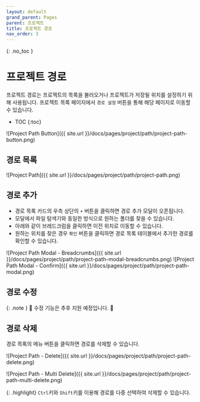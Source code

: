 ```yaml
---
layout: default
grand_parent: Pages
parent: 프로젝트
title: 프로젝트 경로
nav_order: 3
---
```


{: .no_toc }
# 프로젝트 경로
프로젝트 경로는 프로젝트의 목록을 불러오거나 프로젝트가 저장될 위치를 설정하기 위해 사용됩니다. 프로젝트 목록 페이지에서 `경로 설정` 버튼을 통해 해당 페이지로 이동할 수 있습니다.

- TOC
{:toc}

![Project Path Button]({{ site.url }}/docs/pages/project/path/project-path-button.png)


## 경로 목록
![Project Path]({{ site.url }}/docs/pages/project/path/project-path.png)

## 경로 추가
- 경로 목록 카드의 우측 상단의 `+` 버튼을 클릭하면 경로 추가 모달이 오픈됩니다.
- 모달에서 파일 탐색기와 동일한 방식으로 원하는 폴더를 찾을 수 있습니다.
- 아래와 같이 브레드크럼을 클릭하면 이전 위치로 이동할 수 있습니다.
- 원하는 위치를 찾은 경우 `확인` 버튼을 클릭하면 경로 목록 테이블에서 추가한 경로를 확인할 수 있습니다.

![Project Path Modal - Breadcrumbs]({{ site.url }}/docs/pages/project/path/project-path-modal-breadcrumbs.png)
![Project Path Modal - Confirm]({{ site.url }}/docs/pages/project/path/project-path-modal.png)

## 경로 수정

{: .note }
🚧 수정 기능은 추후 지원 예정입니다. 🚧 


## 경로 삭제
경로 목록의 메뉴 버튼을 클릭하면 경로를 삭제할 수 있습니다. 

![Project Path - Delete]({{ site.url }}/docs/pages/project/path/project-path-delete.png)

![Project Path - Multi Delete]({{ site.url }}/docs/pages/project/path/project-path-multi-delete.png)

{: .highlight}
`Ctrl`키와 `Shift`키를 이용해 경로를 다중 선택하여 삭제할 수 있습니다.


